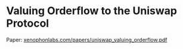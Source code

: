 # Valuing Orderflow to the Uniswap Protocol
Paper: [xenophonlabs.com/papers/uniswap_valuing_orderflow.pdf](https://xenophonlabs.com/papers/uniswap_valuing_orderflow.pdf)

